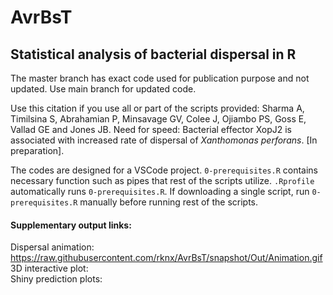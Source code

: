 # AvrBsT


## Statistical analysis of bacterial dispersal in R

The master branch has exact code used for publication purpose and not updated. Use main branch for updated code.

Use this citation if you use all or part of the scripts provided:
Sharma A, Timilsina S, Abrahamian P, Minsavage GV, Colee J, Ojiambo PS, Goss E, Vallad GE and Jones JB. Need for speed: Bacterial effector XopJ2 is associated with increased rate of dispersal of *Xanthomonas perforans*. [In preparation].

The codes are designed for a VSCode project. `0-prerequisites.R` contains necessary function such as pipes that rest of the scripts utilize. `.Rprofile` automatically runs `0-prerequisites.R`. If downloading a single script, run `0-prerequisites.R` manually before running rest of the scripts.

#### Supplementary output links:  
Dispersal animation: https://raw.githubusercontent.com/rknx/AvrBsT/snapshot/Out/Animation.gif  
3D interactive plot:   
Shiny prediction plots:  
